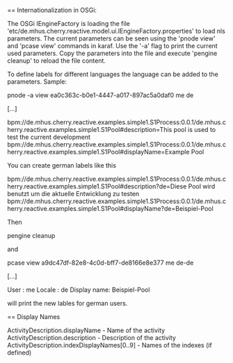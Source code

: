 

== Internationalization in OSGi:

The OSGi IEngineFactory is loading the file 'etc/de.mhus.cherry.reactive.model.ui.IEngineFactory.properties' to
load nls parameters. The current parameters can be seen using the 'pnode view' and 'pcase view' commands
in karaf. Use the '-a' flag to print the current used parameters. Copy the parameters into the file and execute
'pengine cleanup' to reload the file content.

To define labels for different languages the language can be added to the parameters. Sample:

pnode -a view ea0c363c-b0e1-4447-a017-897ac5a0daf0 me de

[...]

bpm://de.mhus.cherry.reactive.examples.simple1.S1Process:0.0.1/de.mhus.cherry.reactive.examples.simple1.S1Pool#description=This pool is used to test the current development
bpm://de.mhus.cherry.reactive.examples.simple1.S1Process:0.0.1/de.mhus.cherry.reactive.examples.simple1.S1Pool#displayName=Example Pool

You can create german labels like this

bpm://de.mhus.cherry.reactive.examples.simple1.S1Process:0.0.1/de.mhus.cherry.reactive.examples.simple1.S1Pool#description?de=Diese Pool wird benutzt um die aktuelle Entwicklung zu testen
bpm://de.mhus.cherry.reactive.examples.simple1.S1Process:0.0.1/de.mhus.cherry.reactive.examples.simple1.S1Pool#displayName?de=Beispiel-Pool

Then

pengine cleanup

and

pcase view a9dc47df-82e8-4c0d-bff7-de8166e8e377  me de-de

[...]

User        : me
Locale      : de
Display name: Beispiel-Pool

will print the new lables for german users.

== Display Names

ActivityDescription.displayName - Name of the activity
ActivityDescription.description - Description of the activity
ActivityDescription.indexDisplayNames[0..9] - Names of the indexes (if defined)


